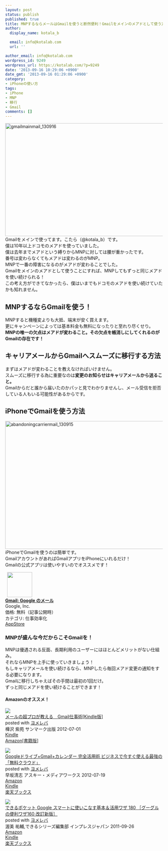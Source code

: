 ```yaml
---
layout: post
status: publish
published: true
title: MNPするならメールはGmailを使うと断然便利！Gmailをメインのメアドとして使う方法
author:
  display_name: kotala_b

  email: info@kotalab.com
  url: ''

author_email: info@kotalab.com
wordpress_id: 9249
wordpress_url: https://kotalab.com/?p=9249
date: '2013-09-16 10:29:06 +0900'
date_gmt: '2013-09-16 01:29:06 +0900'
category:
- iPhoneの使い方
tags:
- iPhone
- MNP
- 移行
- Gmail
comments: []
---
```

<p><img src="https://kotalab.com/wp-content/uploads/gmailmainmail_130916-546x361.jpg" alt="gmailmainmail_130916" width="546" height="361" class="alignnone size-large wp-image-9251" /><br />
Gmailをメインで使ってます。こたら（@kotala_b）です。<br />
僕は10年以上ドコモのメアドを使っていました。<br />
僕は去年までメアドという縛りからMNPに対しては腰が重かったです。<br />
番号は変わらなくてもメアドは変わるのがMNP。<br />
MNPで一番の障害になるのがメアドが変わることでした。<br />
Gmailをメインのメアドとして使うことにすれば、MNPしてもずっと同じメアドを使い続けられる！<br />
この考え方ができてなかったら、僕はいまでもドコモのメアドを使い続けていたかも知れません。<br />
</p>
<!--more-->
<h2>MNPするならGmailを使う！</h2>
<p>MNPすると機種変よりも大抵、端末が安く買えます。<br />
更にキャンペーンによっては基本料金も無料になったりと至れり尽くせり。<br />
<strong>MNPの唯一の欠点はメアドが変わること。その欠点を帳消しにしてくれるのがGmailの存在です！</strong></p>
<h2>キャリアメールからGmailへスムーズに移行する方法</h2>
<p>まずはメアドが変わることを教えなければいけません。<br />
スムーズに移行する為に重要なのは<strong>変更のお知らせはキャリアメールから送ること。</strong><br />
Gmailからだと誰から届いたのかパッと見でわかりませんし、メール受信を拒否している人もいる可能性があるからです。</p>
<h2>iPhoneでGmailを使う方法</h2>
<p><img src="https://kotalab.com/wp-content/uploads/abandoningcarriermail_130915-546x409.jpg" alt="abandoningcarriermail_130915" width="546" height="409" class="alignnone size-large wp-image-9207" /><br />
iPhoneでGmailを使うのは簡単です。<br />
GmailアカウントがあればGmailアプリをiPhoneにいれるだけ！<br />
Gmailの公式アプリは使いやすいのでオススメです！</p>
<div class="applink">
<div class="applinkimg"><a href="https://itunes.apple.com/jp/app/gmail-google-nomeru/id422689480?mt=8&uo=4&at=10l4yU" rel="nofollow" target="_blank"><img hspace="6" src="http://a853.phobos.apple.com/us/r30/Purple4/v4/92/1e/b4/921eb4f7-1add-a8d1-6912-0d0766566538/Icon.png" width="80" /></a></div>
<div class="applinktext">
<div class="applinktitle"><strong><a href="https://itunes.apple.com/jp/app/gmail-google-nomeru/id422689480?mt=8&uo=4&at=10l4yU" rel="nofollow" target="_blank">Gmail: Google のメール</a></strong></div>
<div class="applinkinfo">Google, Inc.</div>
<div class="applinkinfo">価格: 無料（記事公開時）</div>
<div class="applinkinfo">カテゴリ: 仕事効率化</div>
</div>
<div class="clear"></div>
<div class="appstorelink"><a href="https://itunes.apple.com/jp/app/gmail-google-nomeru/id422689480?mt=8&uo=4&at=10l4yU" rel="nofollow" target="_blank">AppStore</a></div>
</div>
<h3>MNPが盛んな今だからこそGmailを！</h3>
<p>MNPは優遇される反面、長期利用のユーザーにはほとんどメリットがない仕組み。<br />
それならMNPを上手に使っていきましょう！<br />
もしキャリアメールを使い続けるなら、MNPしたら毎回メアド変更の通知をする必要になります。<br />
Gmailに移行しちゃえばその手間は最初の1回だけ。<br />
ずっと同じメアドを使い続けることができます！</p>
<h4 class="aam">Amazonのオススメ！</h4>
<div class="booklink-box">
<div class="booklink-image"><a href="https://www.amazon.co.jp/exec/obidos/asin/B008BCCJ80/same-22/" rel="nofollow" target="_blank"><img src="https://images-fe.ssl-images-amazon.com/images/I/41lsp5JmQPL._SL160_.jpg" style="border: none;" /></a></div>
<div class="booklink-info">
<div class="booklink-name"><a href="https://www.amazon.co.jp/exec/obidos/asin/B008BCCJ80/same-22/" rel="nofollow" target="_blank">メールの超プロが教える　Gmail仕事術[Kindle版]</a>
<div class="booklink-powered-date">posted with <a href="https://yomereba.com" rel="nofollow" target="_blank">ヨメレバ</a></div>
</div>
<div class="booklink-detail">樺沢 紫苑 サンマーク出版 2012-07-01    </div>
<div class="booklink-link2">
<div class="shoplinkkindle"><a href="https://www.amazon.co.jp/exec/obidos/ASIN/B008BCCJ80/same-22/" rel="nofollow" target="_blank" >Kindle</a></div>
<div class="shoplinkamazon"><a href="https://www.amazon.co.jp/exec/obidos/ASIN/476313048X/same-22/" rel="nofollow" target="_blank" title="アマゾン" >Amazon[書籍版]</a></div>
</p></div>
</div>
<div class="booklink-footer"></div>
</div>
<div class="booklink-box">
<div class="booklink-image"><a href="https://www.amazon.co.jp/exec/obidos/asin/4048867806/same-22/" rel="nofollow" target="_blank"><img src="https://images-fe.ssl-images-amazon.com/images/I/51pU2jXrRkL._SL160_.jpg" style="border: none;" /></a></div>
<div class="booklink-info">
<div class="booklink-name"><a href="https://www.amazon.co.jp/exec/obidos/asin/4048867806/same-22/" rel="nofollow" target="_blank">Googleドライブ+Gmail+カレンダー 完全活用術 ビジネスで今すぐ使える最強の「無料クラウド」</a>
<div class="booklink-powered-date">posted with <a href="https://yomereba.com" rel="nofollow" target="_blank">ヨメレバ</a></div>
</div>
<div class="booklink-detail">早坂清志 アスキー・メディアワークス 2012-07-19    </div>
<div class="booklink-link2">
<div class="shoplinkamazon"><a href="https://www.amazon.co.jp/exec/obidos/asin/4048867806/same-22/" rel="nofollow" target="_blank" title="アマゾン" >Amazon</a></div>
<div class="shoplinkkindle"><a href="https://www.amazon.co.jp/gp/search?keywords=Google%83h%83%89%83C%83u%2BGmail%2B%83J%83%8C%83%93%83_%81%5B%20%8A%AE%91S%8A%88%97p%8Fp%20%83r%83W%83l%83X%82%C5%8D%A1%82%B7%82%AE%8Eg%82%A6%82%E9%8D%C5%8B%AD%82%CC%81u%96%B3%97%BF%83N%83%89%83E%83h%81v&__mk_ja_JP=%83J%83%5E%83J%83i&url=node%3D2275256051&tag=same-22" rel="nofollow" target="_blank" >Kindle</a></div>
<div class="shoplinkrakuten"><a href="http://c.af.moshimo.com/af/c/click?a_id=374941&p_id=56&pc_id=56&pl_id=637&s_v=b5Rz2P0601xu&url=http%3A%2F%2Fbooks.rakuten.co.jp%2Frb%2F11785381%2F" rel="nofollow" target="_blank" title="楽天ブックス" >楽天ブックス</a></div>
</p></div>
</div>
<div class="booklink-footer"></div>
</div>
<div class="booklink-box">
<div class="booklink-image"><a href="https://www.amazon.co.jp/exec/obidos/asin/4844330926/same-22/" rel="nofollow" target="_blank"><img src="https://images-fe.ssl-images-amazon.com/images/I/51Kgt%2BNreFL._SL160_.jpg" style="border: none;" /></a></div>
<div class="booklink-info">
<div class="booklink-name"><a href="https://www.amazon.co.jp/exec/obidos/asin/4844330926/same-22/" rel="nofollow" target="_blank">できるポケット Google スマートに使いこなす基本＆活用ワザ 180 ［グーグルの便利ワザ160 改訂新版］</a>
<div class="booklink-powered-date">posted with <a href="https://yomereba.com" rel="nofollow" target="_blank">ヨメレバ</a></div>
</div>
<div class="booklink-detail">渥美 祐輔,できるシリーズ編集部 インプレスジャパン 2011-09-26    </div>
<div class="booklink-link2">
<div class="shoplinkamazon"><a href="https://www.amazon.co.jp/exec/obidos/asin/4844330926/same-22/" rel="nofollow" target="_blank" title="アマゾン" >Amazon</a></div>
<div class="shoplinkkindle"><a href="https://www.amazon.co.jp/gp/search?keywords=%82%C5%82%AB%82%E9%83%7C%83P%83b%83g%20Google%20%83X%83%7D%81%5B%83g%82%C9%8Eg%82%A2%82%B1%82%C8%82%B7%8A%EE%96%7B%81%95%8A%88%97p%83%8F%83U%20180%20%81m%83O%81%5B%83O%83%8B%82%CC%95%D6%97%98%83%8F%83U160%20%89%FC%92%F9%90V%94%C5%81n&__mk_ja_JP=%83J%83%5E%83J%83i&url=node%3D2275256051&tag=same-22" rel="nofollow" target="_blank" >Kindle</a></div>
<div class="shoplinkrakuten"><a href="http://c.af.moshimo.com/af/c/click?a_id=374941&p_id=56&pc_id=56&pl_id=637&s_v=b5Rz2P0601xu&url=http%3A%2F%2Fbooks.rakuten.co.jp%2Frb%2F11354043%2F" rel="nofollow" target="_blank" title="楽天ブックス" >楽天ブックス</a></div>
</p></div>
</div>
<div class="booklink-footer"></div>
</div>
